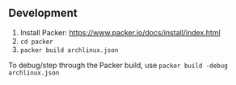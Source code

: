 ## Development

1. Install Packer: https://www.packer.io/docs/install/index.html
2. ``cd packer``
3. ``packer build archlinux.json``

To debug/step through the Packer build, use ``packer build -debug archlinux.json``
